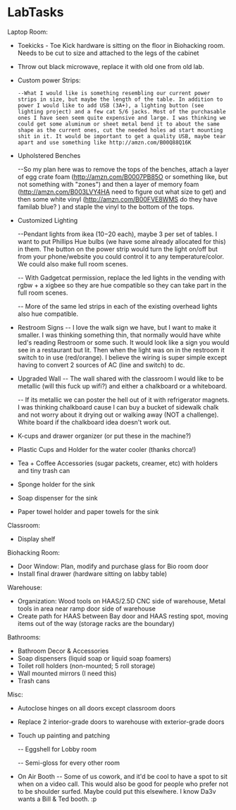# LabTasks
Laptop Room:

  - Toekicks - Toe Kick hardware is sitting on the floor in Biohacking room. Needs to be cut to size and attached to the legs of the cabinet

  - Throw out black microwave, replace it with old one from old lab.

  - Custom power Strips:

        --What I would like is something resembling our current power strips in size, but maybe the length of the table. In addition to power I would like to add USB (3A+), a lighting button (see lighting project) and a few cat 5/6 jacks. Most of the purchasable ones I have seen seem quite expensive and large. I was thinking we could get some aluminum or sheet metal bend it to about the same shape as the current ones, cut the needed holes ad start mounting shit in it. It would be important to get a quality USB, maybe tear apart and use something like http://amzn.com/B00Q88Q16K

  - Upholstered Benches

       --So my plan here was to remove the tops of the benches, attach a layer of egg crate foam (http://amzn.com/B0007PB85O or something like, but not something with "zones") and then a layer of memory foam (http://amzn.com/B003LVY4HA need to figure out what size to get) and then some white vinyl (http://amzn.com/B00FVE8WMS do they have familab blue? ) and staple the vinyl to the bottom of the tops.

  - Customized Lighting

       --Pendant lights from ikea ($10-$20 each), maybe 3 per set of tables. I want to put Phillips Hue bulbs (we have some already allocated for this) in them. The button on the power strip would turn the light on/off but from your phone/website you could control it to any temperature/color. We could also make full room scenes.
       
       -- With Gadgetcat permission, replace the led lights in the vending with rgbw + a xigbee so they are hue compatible so they can take part in the full room scenes.
        
      -- More of the same led strips in each of the existing overhead lights also hue compatible.

  - Restroom Signs
      -- I love the walk sign we have, but I want to make it smaller. I was thinking something thin, that normally would have white led's reading Restroom or some such. It would look like a sign you would see in a restaurant but lit. Then when the light was on in the restroom it switch to in use (red/orange). I believe the wiring is super simple except having to convert 2 sources of AC (line and switch) to dc.

  - Upgraded Wall
      -- The wall shared with the classroom I would like to be metallic (will this fuck up wifi?) and either a chalkboard or a whiteboard.

      -- If its metallic we can poster the hell out of it with refrigerator magnets.
I was thinking chalkboard cause I can buy a bucket of sidewalk chalk and not worry about it drying out or walking away (NOT a challenge). White board if the chalkboard idea doesn't work out.


  - K-cups and drawer organizer (or put these in the machine?)
  - Plastic Cups and Holder for the water cooler  (thanks chorca!)
  - Tea + Coffee Accessories (sugar packets, creamer, etc) with holders and tiny trash can
  - Sponge holder for the sink
  - Soap dispenser for the sink
  - Paper towel holder and paper towels for the sink




Classroom:
  - Display shelf

Biohacking Room:
  - Door Window: Plan, modify and purchase glass for Bio room door
  - Install final drawer (hardware sitting on labby table)

Warehouse:
  - Organization: Wood tools on HAAS/2.5D CNC side of warehouse, Metal tools in area near ramp door side of warehouse
  - Create path for HAAS between Bay door and HAAS resting spot, moving items out of the way (storage racks are the boundary) 

Bathrooms:
  - Bathroom Decor & Accessories
  - Soap dispensers (liquid soap or liquid soap foamers)
  - Toilet roll holders (non-mounted; 5 roll storage)
  - Wall mounted mirrors (I need this)
  - Trash cans


Misc:
  - Autoclose hinges on all doors except classroom doors
  - Replace 2 interior-grade doors to warehouse with exterior-grade doors
  - Touch up painting and patching

      -- Eggshell for Lobby room

      -- Semi-gloss for every other room
  - On Air Booth
      -- Some of us cowork, and it'd be cool to have a spot to sit when on a video call. This would also be good for people who prefer not to be shoulder surfed. Maybe could put this elsewhere. I know Da3v wants a Bill & Ted booth. :p
